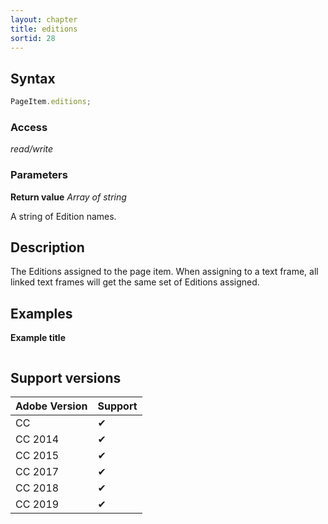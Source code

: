 ```yaml
---
layout: chapter
title: editions
sortid: 28
---
```

## Syntax

```javascript
PageItem.editions;
```

### Access

*read/write*

### Parameters

**Return value** *Array of string*

A string of Edition names.

## Description

The Editions assigned to the page item. When assigning to a text
frame, all linked text frames will get the same set of Editions
assigned.

## Examples

**Example title**

```javascript
```

## Support versions

| Adobe Version | Support |
|---------------|---------|
| CC            | ✔       |
| CC 2014       | ✔       |
| CC 2015       | ✔       |
| CC 2017       | ✔       |
| CC 2018       | ✔       |
| CC 2019       | ✔       |